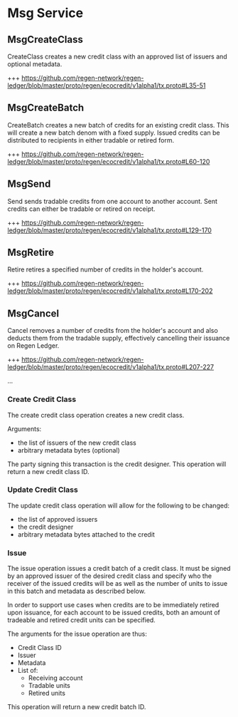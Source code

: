 # Msg Service

## MsgCreateClass

CreateClass creates a new credit class with an approved list of issuers and optional metadata.

+++ https://github.com/regen-network/regen-ledger/blob/master/proto/regen/ecocredit/v1alpha1/tx.proto#L35-51

## MsgCreateBatch

CreateBatch creates a new batch of credits for an existing credit class. This will create a new batch denom with a fixed supply. Issued credits can be distributed to recipients in either tradable or retired form.

+++ https://github.com/regen-network/regen-ledger/blob/master/proto/regen/ecocredit/v1alpha1/tx.proto#L60-120

## MsgSend

Send sends tradable credits from one account to another account. Sent credits can either be tradable or retired on receipt.

+++ https://github.com/regen-network/regen-ledger/blob/master/proto/regen/ecocredit/v1alpha1/tx.proto#L129-170

## MsgRetire

Retire retires a specified number of credits in the holder's account.

+++ https://github.com/regen-network/regen-ledger/blob/master/proto/regen/ecocredit/v1alpha1/tx.proto#L170-202

## MsgCancel

Cancel removes a number of credits from the holder's account and also deducts them from the tradable supply, effectively cancelling their issuance on Regen Ledger.

+++ https://github.com/regen-network/regen-ledger/blob/master/proto/regen/ecocredit/v1alpha1/tx.proto#L207-227

...

### Create Credit Class

The create credit class operation creates a new credit class.

Arguments:
- the list of issuers of the new credit class
- arbitrary metadata bytes (optional)

The party signing this transaction is the credit designer. This operation will return a new credit class ID.

### Update Credit Class

The update credit class operation will allow for the following to be changed:
- the list of approved issuers 
- the credit designer
- arbitrary metadata bytes attached to the credit

### Issue

The issue operation issues a credit batch of a credit class. It must be signed by an approved issuer of the desired credit class and specify who the receiver of the issued credits will be as well as the number of units to issue in this batch and metadata as described below.

In order to support use cases when credits are to be immediately retired upon issuance, for each account to be issued credits, both an amount of tradeable and retired credit units can be specified.

The arguments for the issue operation are thus:
- Credit Class ID
- Issuer
- Metadata
- List of:
  - Receiving account
  - Tradable units
  - Retired units

This operation will return a new credit batch ID.